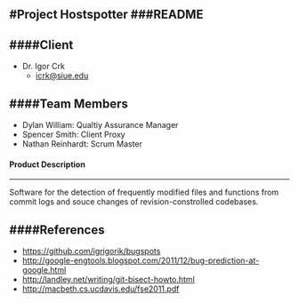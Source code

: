 #Project Hostspotter
###README
-------------------------------------------------------------------------------------------------------------------------------------------


####Client
-------------------------------------------------------------------------------------------------------------------------------------------
 - Dr. Igor Crk
	- icrk@siue.edu
	
	
####Team Members
-------------------------------------------------------------------------------------------------------------------------------------------
 - Dylan William: Qualtiy Assurance Manager
 - Spencer Smith: Client Proxy
 - Nathan Reinhardt: Scrum Master
 

#### Product Description
-------------------------------------------------------------------------------------------------------------------------------------------
Software for the detection of frequently modified files and functions from commit logs and souce changes of revision-constrolled codebases.


####References
-------------------------------------------------------------------------------------------------------------------------------------------
 - https://github.com/igrigorik/bugspots
 - http://google-engtools.blogspot.com/2011/12/bug-prediction-at-google.html
 - http://landley.net/writing/git-bisect-howto.html
 - http://macbeth.cs.ucdavis.edu/fse2011.pdf
